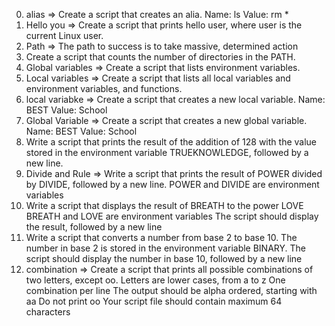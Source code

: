 0. alias => Create a script that creates an alia. Name: ls Value: rm *
1. Hello you => Create a script that prints hello user, where user is the current Linux user.
2. Path => The path to success is to take massive, determined action
3. Create a script that counts the number of directories in the PATH.
4. Global variables => Create a script that lists environment variables.
5. Local variables => Create a script that lists all local variables and environment variables, and functions.
6. local variabke => Create a script that creates a new local variable. Name: BEST Value: School
7. Global Variable => Create a script that creates a new global variable. Name: BEST Value: School
8. Write a script that prints the result of the addition of 128 with the value stored in the environment variable TRUEKNOWLEDGE, followed by a new line.
9. Divide and Rule =>  Write a script that prints the result of POWER divided by DIVIDE, followed by a new line. POWER and DIVIDE are environment variables
10. Write a script that displays the result of BREATH to the power LOVE BREATH and LOVE are environment variables The script should display the result, followed by a new line
11. Write a script that converts a number from base 2 to base 10. The number in base 2 is stored in the environment variable BINARY. The script should display the number in base 10, followed by a new line
12. combination => Create a script that prints all possible combinations of two letters, except oo.
Letters are lower cases, from a to z
One combination per line
The output should be alpha ordered, starting with aa
Do not print oo
Your script file should contain maximum 64 characters
